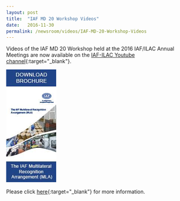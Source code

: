 ```yaml
---
layout: post
title:  "IAF MD 20 Workshop Videos"
date:   2016-11-30
permalink: /newsroom/videos/IAF-MD-20-Workshop-Videos
---
```


Videos of the IAF MD 20 Workshop held at the 2016 IAF/ILAC Annual Meetings are now available on the [IAF-ILAC Youtube channel](https://www.youtube.com/user/IAFandILAC){:target="_blank"}.

![IAF MD 20 Workshop](/images/press-release/documents/IAF-MD-20-Workshop-Videos.jpg)

Please click [here](https://www.iaf.nu/articles/IAF_MD_20_Workshop_Videos/519){:target="_blank"} for more information.
